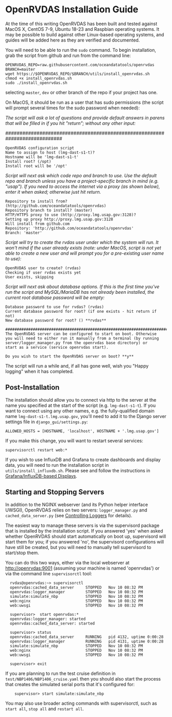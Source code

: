 # OpenRVDAS Installation Guide
At the time of this writing OpenRVDAS has been built and tested against MacOS X, CentOS 7-9, Ubuntu 18-23 and Raspbian
operating systems. It may be possible to build against other Linux-based operating systems, and guides will be added
here as they are verified and documented.

You will need to be able to run the ``sudo`` command. To begin installation, grab the script from github and run from the command line:
```
OPENRVDAS_REPO=raw.githubusercontent.com/oceandatatools/openrvdas
BRANCH=master
wget https://$OPENRVDAS_REPO/$BRANCH/utils/install_openrvdas.sh
chmod +x install_openrvdas.sh
sudo ./install_openrvdas.sh
```
selecting ``master``, ``dev`` or other branch of the repo if your project has one.

On MacOS, it should be run as a user that has sudo permissions (the script will prompt several times
for the sudo password when needed):

_The script will ask a lot of questions and provide default answers in parens that will be filled in if you hit "return"; without any other input:_

############################################################################

```
OpenRVDAS configuration script
Name to assign to host (lmg-dast-s1-t)?
Hostname will be 'lmg-dast-s1-t'
Install root? (/opt)
Install root will be '/opt'
```

_Script will next ask which code repo and branch to use. Use the default
repo and branch unless you have a project-specific branch in mind (e.g. "usap").
If you need to access the internet via a proxy (as shown below), enter it when
asked; otherwise just hit return._

```
Repository to install from? (http://github.com/oceandatatools/openrvdas)
Repository branch to install? (master)
HTTP/HTTPS proxy to use (http://proxy.lmg.usap.gov:3128)?
Setting up proxy http://proxy.lmg.usap.gov:3128
Will install from github.com
Repository: 'http://github.com/oceandatatools/openrvdas'
Branch: 'master'
```

_Script will try to create the rvdas user under which the system will run. 
It won't mind if the user already exists (note: under MacOS, script is not
yet able to create a new user and will prompt you for a pre-existing user
name to use):_

```
OpenRVDAS user to create? (rvdas)
Checking if user rvdas exists yet
User exists, skipping
```

_Script will next ask about database options. If this is the first time you've run the script and MySQL/MariaDB has not already been installed, the current root database password will be empty:_

```
Database password to use for rvdas? (rvdas)
Current database password for root? (if one exists - hit return if not)
New database password for root? () **rvdas**

############################################################################
The OpenRVDAS server can be configured to start on boot. Otherwise
you will need to either run it manually from a terminal (by running
server/logger_manager.py from the openrvdas base directory) or
start as a service (service openrvdas start).

Do you wish to start the OpenRVDAS server on boot? **y**
```

The script will run a while and, if all has gone well, wish you "Happy logging" when it has completed.

## Post-Installation

The installation should allow you to connect via http to the server at the name you specified at the start of the script (e.g. ``lmg-dast-s1-t``). If you want to connect using any other names, e.g. the fully-qualified domain name ``lmg-dast-s1-t.lmg.usap.gov``, you'll need to add it to the Django server settings file in ``django_gui/settings.py``:

```
ALLOWED_HOSTS = [HOSTNAME, 'localhost', HOSTNAME + '.lmg.usap.gov']
```
If you make this change, you will want to restart several services:

```
supervisorctl restart web:*
```

If you wish to use InfluxDB and Grafana to create dashboards and display data, you
will need to run the installation script in `utils/install_influxdb.sh`. Please
see and follow the instructions in [Grafana/InfluxDB-based Displays](docs/grafana_displays.md).

## Starting and Stopping Servers

In addition to the NGINX webserver (and its Python helper interface UWSGI), OpenRVDAS relies on two servers: ``logger_manager.py`` and ``cached_data_server.py`` (see [Controlling Loggers](docs/controlling_loggers.md) for details). 

The easiest way to manage these servers is via the supervisord package that is installed by the installation script. If you answered 'yes' when asked whether OpenRVDAS should start automatically on boot up, supervisord will start them for you; if you answered 'no', the supervisord configurations will have still be created, but you will need to manually tell supervisord to start/stop them.

You can do this two ways, either via the local webserver at [http://openrvdas:9001](http://openrvdas:9001) (assuming your machine is named 'openrvdas') or via the command line ``supervisorctl`` tool:

```
  rvdas@openrvdas:~> supervisorctl
  openrvdas:cached_data_server     STOPPED   Nov 10 08:32 PM
  openrvdas:logger_manager         STOPPED   Nov 10 08:32 PM
  simulate:simulate_nbp            STOPPED   Nov 10 08:32 PM
  web:nginx                        STOPPED   Nov 10 08:32 PM
  web:uwsgi                        STOPPED   Nov 10 08:32 PM

  supervisor>  start openrvdas:*
  openrvdas:logger_manager: started
  openrvdas:cached_data_server: started

  supervisor> status
  openrvdas:cached_data_server     RUNNING   pid 4132, uptime 0:00:28
  openrvdas:logger_manager         RUNNING   pid 4131, uptime 0:00:28
  simulate:simulate_nbp            STOPPED   Nov 10 08:32 PM
  web:nginx                        STOPPED   Nov 10 08:32 PM
  web:uwsgi                        STOPPED   Nov 10 08:32 PM

  supervisor> exit
```

If you are planning to run the test cruise definition in ``test/NBP1406/NBP1406_cruise.yaml`` then you should also start the process that creates the simulated serial ports that it's configured for:

```
    supervisor> start simulate:simulate_nbp
```

You may also use broader acting commands with supervisorctl, such as
``start all``, ``stop all`` and ``restart all``.
